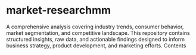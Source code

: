 # market-researchmm
A comprehensive analysis covering industry trends, consumer behavior, market segmentation, and competitive landscape. This repository contains structured insights, raw data, and actionable findings designed to inform business strategy, product development, and marketing efforts.  Contents

